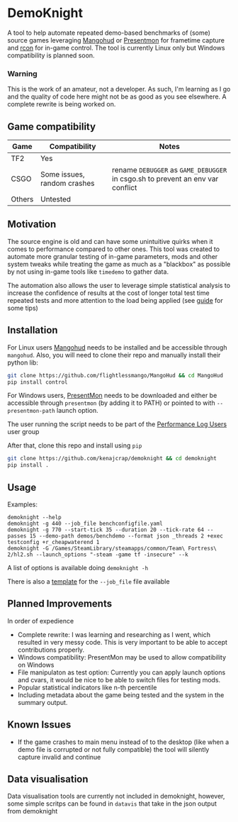 # DemoKnight
A tool to help automate repeated demo-based benchmarks of (some) source games leveraging [Mangohud](https://github.com/flightlessmango/MangoHud) or [Presentmon](https://github.com/GameTechDev/PresentMon) for frametime capture and [rcon](https://github.com/conqp/rcon) for in-game control. The tool is currently Linux only but Windows compatibility is planned soon.

### Warning
This is the work of an amateur, not a developer. As such, I'm learning as I go and the quality of code here might not be as good as you see elsewhere. A complete rewrite is being worked on.

## Game compatibility
|  Game  | Compatibility | Notes|
|--------|---------------|------|
| TF2    | Yes           |      |
| CSGO   | Some issues, random crashes  |rename `DEBUGGER` as `GAME_DEBUGGER` in csgo.sh to prevent an env var conflict  |
| Others | Untested      |      |

## Motivation
The source engine is old and can have some unintuitive quirks when it comes to performance compared to other ones. This tool was created to automate more granular testing of in-game parameters, mods and other system tweaks while treating the game as much as a "blackbox" as possible by not using in-game tools like `timedemo` to gather data.

The automation also allows the user to leverage simple statistical analysis to increase the confidence of results at the cost of longer total test time repeated tests and more attention to the load being applied (see [guide]() for some tips)

## Installation
For Linux users [Mangohud](https://github.com/flightlessmango/MangoHud) needs to be installed and be accessible through `mangohud`.
Also, you will need to clone their repo and manually install their python lib:
```bash
git clone https://github.com/flightlessmango/MangoHud && cd MangoHud
pip install control
```

For Windows users, [PresentMon](https://github.com/GameTechDev/PresentMon) needs to be downloaded and either be accessible through `presentmon` (by adding it to PATH) or pointed to with `--presentmon-path` launch option.

The user running the script needs to be part of the [Performance Log Users](https://github.com/GameTechDev/PresentMon#user-access-denied) user group

After that, clone this repo and install using `pip`
```bash
git clone https://github.com/kenajcrap/demoknight && cd demoknight
pip install .
```
## Usage
Examples:
```
demoknight --help
demoknight -g 440 --job_file benchconfigfile.yaml
demoknight -g 770 --start-tick 35 --duration 20 --tick-rate 64 --passes 15 --demo-path demos/benchdemo --format json _threads 2 +exec testconfig +r_cheapwaterend 1
demoknight -G /Games/SteamLibrary/steamapps/common/Team\ Fortress\ 2/hl2.sh --launch_options "-steam -game tf -insecure" --k
```
A list of options is available doing `demoknight -h`

There is also a [template]() for the `--job_file` file available
## Planned Improvements
In order of expedience

- Complete rewrite: I was learning and researching as I went, which resulted in very messy code. This is very important to be able to accept contributions properly.
- Windows compatibility: PresentMon may be used to allow compatibility on Windows
- File manipulaton as test option: Currently you can apply launch options and cvars, it would be nice to be able to switch files for testing mods.
- Popular statistical indicators like n-th percentile
- Including metadata about the game being tested and the system in the summary output.

## Known Issues
- If the game crashes to main menu instead of to the desktop (like when a demo file is corrupted or not fully compatible) the tool will silently capture invalid and continue
## Data visualisation
Data visualisation tools are currently not included in demoknight, however, some simple scritps can be found in `datavis` that take in the json output from demoknight

